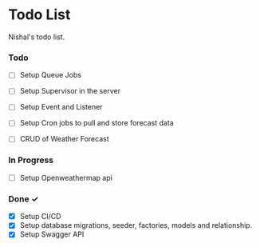 # Todo List

Nishal's todo list.


### Todo

- [ ] Setup Queue Jobs
- [ ] Setup Supervisor in the server
- [ ] Setup Event and Listener
- [ ] Setup Cron jobs to pull and store forecast data
- [ ] CRUD of Weather Forecast


### In Progress

- [ ] Setup Openweathermap api


### Done ✓

- [X] Setup CI/CD
- [X] Setup database migrations, seeder, factories, models and relationship.
- [X] Setup Swagger API
